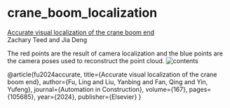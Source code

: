 # crane_boom_localization
[Accurate visual localization of the crane boom end](https://www.sciencedirect.com/science/article/abs/pii/S0926580524004217)  
Zachary Teed and Jia Deng

The red points are the result of camera localization and the blue points are the camera poses used to reconstruct the point cloud.
![contents](./demo.png)

@article{fu2024accurate,
  title={Accurate visual localization of the crane boom end},
  author={Fu, Ling and Liu, Yanbing and Fan, Qing and Yin, Yufeng},
  journal={Automation in Construction},
  volume={167},
  pages={105685},
  year={2024},
  publisher={Elsevier}
}
